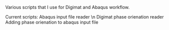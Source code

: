 Various scripts that I use for Digimat and Abaqus workflow.

Current scripts:
Abaqus input file reader \n
Digimat phase orienation reader
Adding phase orienation to abaqus input file
